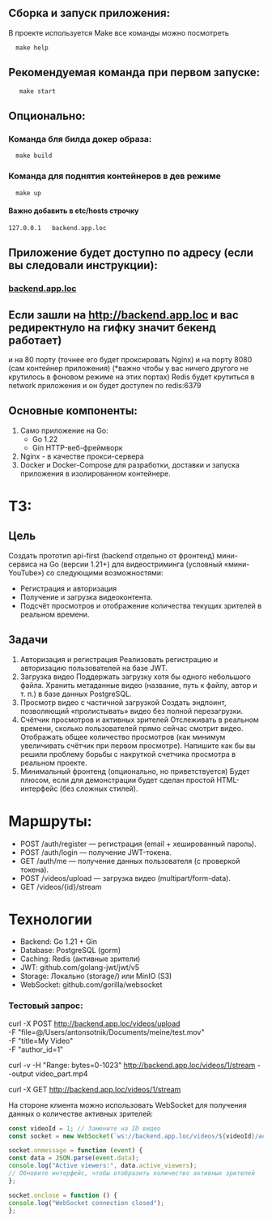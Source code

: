 ##  Сборка и запуск приложения:
В проекте используется Make все команды можно посмотреть 
```shell
  make help 
```
## Рекомендуемая команда при первом запуске:
```shell
   make start
```

## Опционально:

### Команда бля билда докер образа:
```shell
  make build
```
### Команда для поднятия контейнеров в дев режиме
```shell
  make up
```

#### Важно добавить в **etc/hosts** строчку
```
127.0.0.1   backend.app.loc
```

## Приложение будет доступно по адресу (если вы следовали инструкции):
### [backend.app.loc](http://backend.app.loc)

## Если зашли на http://backend.app.loc и вас редиректнуло на гифку значит бекенд работает)

и на 80 порту (точнее его будет проксировать Nginx) и на порту 8080 (сам контейнер приложения)
(*важно чтобы у вас ничего другого не крутилось в фоновом режиме на этих портах)
Redis будет крутиться в network приложения и он будет доступен по redis:6379

## Основные компоненты:
1. Само приложение на Go:
   * Go 1.22
   * Gin  HTTP-веб-фреймворк
2. Nginx - в качестве прокси-сервера
3. Docker и Docker-Compose для разработки, доставки и запуска приложения в изолированном контейнере.

# ТЗ:

## Цель
Создать прототип api-first (backend отдельно от фронтенд) мини-сервиса на Go (версии 1.21+) для видеостриминга (условный «мини-YouTube») со следующими возможностями:
- Регистрация и авторизация
- Получение и загрузка видеоконтента.
- Подсчёт просмотров и отображение количества текущих зрителей в реальном времени.

## Задачи
1. Авторизация и регистрация
Реализовать регистрацию и авторизацию пользователей на базе JWT.
2. Загрузка видео
Поддержать загрузку хотя бы одного небольшого файла.
Хранить метаданные видео (название, путь к файлу, автор и т. п.) в базе данных PostgreSQL.
3. Просмотр видео с частичной загрузкой
Создать эндпоинт, позволяющий «пролистывать» видео без полной перезагрузки.
4. Счётчик просмотров и активных зрителей
Отслеживать в реальном времени, сколько пользователей прямо сейчас смотрит видео.
Отображать общее количество просмотров (как минимум увеличивать счётчик при первом просмотре). Напишите как бы вы решили проблему борьбы с накруткой счетчика просмотра в реальном проекте.
5. Минимальный фронтенд (опционально, но приветствуется)
Будет плюсом, если для демонстрации будет сделан простой HTML-интерфейс (без сложных стилей).


# Маршруты:
- POST /auth/register — регистрация (email + хешированный пароль).
- POST /auth/login — получение JWT-токена.
- GET /auth/me — получение данных пользователя (с проверкой токена).
- POST /videos/upload — загрузка видео (multipart/form-data).
- GET /videos/{id}/stream 

# Технологии
- Backend: Go 1.21 + Gin
- Database: PostgreSQL (gorm)
- Caching: Redis (активные зрители)
- JWT: github.com/golang-jwt/jwt/v5
- Storage: Локально (storage/) или MinIO (S3)
- WebSocket: github.com/gorilla/websocket

### Тестовый запрос:
curl -X POST http://backend.app.loc/videos/upload \
-F "file=@/Users/antonsotnik/Documents/meine/test.mov" \
-F "title=My Video" \
-F "author_id=1"

curl -v -H "Range: bytes=0-1023" http://backend.app.loc/videos/1/stream --output video_part.mp4

curl -X GET http://backend.app.loc/videos/1/stream


На стороне клиента можно использовать WebSocket для получения данных о количестве активных зрителей:
```javascript
const videoId = 1; // Замените на ID видео
const socket = new WebSocket(`ws://backend.app.loc/videos/${videoId}/active-viewers`);

socket.onmessage = function (event) {
const data = JSON.parse(event.data);
console.log("Active viewers:", data.active_viewers);
// Обновите интерфейс, чтобы отобразить количество активных зрителей
};

socket.onclose = function () {
console.log("WebSocket connection closed");
};
```